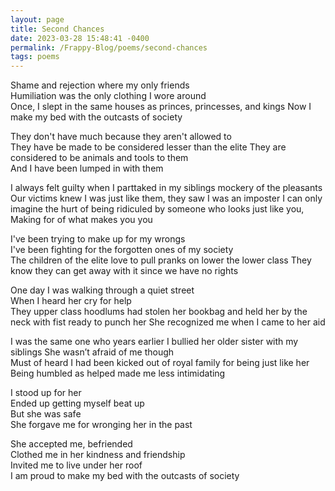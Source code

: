 ```yaml
---
layout: page
title: Second Chances
date: 2023-03-28 15:48:41 -0400
permalink: /Frappy-Blog/poems/second-chances
tags: poems
---
```


Shame and rejection where my only friends  
Humiliation was the only clothing I wore around   
Once, I slept in the same houses as princes,   princesses, and kings
Now I make my bed with the outcasts of society  
  
They don't have much because they aren't allowed to  
They have be made to be considered lesser than the   elite
They are considered to be animals and tools to them  
And I have been lumped in with them  
  
I always felt guilty when I parttaked in my siblings    mockery of the pleasants
Our victims knew I was just like them, they saw I was   an imposter
I can only imagine the hurt of being ridiculed by   someone who looks just like you,
Making for of what makes you you  
  
I've been trying to make up for my wrongs  
I've been fighting for the forgotten ones of my society  
The children of the elite love to pull pranks on lower   the lower class
They know they can get away with it since we have no   rights
  
One day I was walking through a quiet street  
When I heard her cry for help  
They upper class hoodlums had stolen her bookbag and   held her by the neck with fist ready to punch her
She recognized me when I came to her aid  
  
I was the same one who years earlier I bullied her   older sister with my siblings
She wasn’t afraid of me though  
Must of heard I had been kicked out of royal family   for being just like her
Being humbled as helped made me less intimidating  
  
I stood up for her  
Ended up getting myself beat up  
But she was safe  
She forgave me for wronging her in the past  
  
She accepted me, befriended  
Clothed me in her kindness and friendship  
Invited me to live under her roof  
I am proud to make my bed with the outcasts of society  